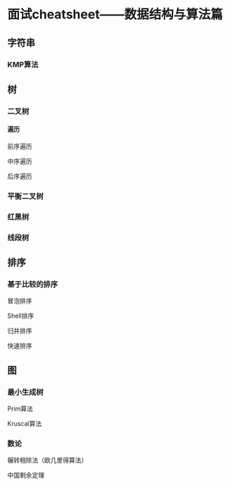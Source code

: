 # 面试cheatsheet——数据结构与算法篇

## 字符串

### KMP算法

## 树

### 二叉树

#### 遍历

前序遍历

中序遍历

后序遍历

### 平衡二叉树

### 红黑树

### 线段树

## 排序

### 基于比较的排序

冒泡排序

Shell排序

归并排序

快速排序

## 图

### 最小生成树

Prim算法

Kruscal算法

### 数论

辗转相除法（欧几里得算法）

中国剩余定理


